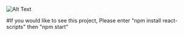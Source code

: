 ![Alt Text](https://media3.giphy.com/media/ZWvlyt1a5loLAQC8UJ/giphy.gif?cid=790b7611aa7cb762d7119a04ec10d6422dc65c6cac5dacd5&rid=giphy.gif&ct=g)

#If you would like to see this project, Please enter "npm install react-scripts" then "npm start" 
